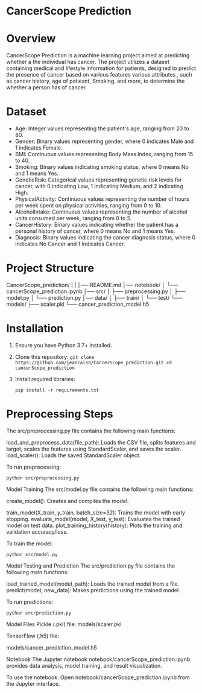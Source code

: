 # CancerScope Prediction

# Overview
CancerScope Prediction is a machine learning project aimed at predicting whether a the individual has cancer. The project utilizes a dataset containing  medical and lifestyle information for  patients, designed to predict the presence of cancer based on various features various attributes , such as cancer history, age of patiesnt, Smoking, and more, to determine the whether a person has of cancer.

# Dataset
* Age: Integer values representing the patient's age, ranging from 20 to 80.
* Gender: Binary values representing gender, where 0 indicates Male and 1 indicates Female.
* BMI: Continuous values representing Body Mass Index, ranging from 15 to 40.
* Smoking: Binary values indicating smoking status, where 0 means No and 1 means Yes.
* GeneticRisk: Categorical values representing genetic risk levels for cancer, with 0 indicating Low, 1 indicating Medium, and 2 indicating High.
* PhysicalActivity: Continuous values representing the number of hours per week spent on physical activities, ranging from 0 to 10.
* AlcoholIntake: Continuous values representing the number of alcohol units consumed per week, ranging from 0 to 5.
* CancerHistory: Binary values indicating whether the patient has a personal history of cancer, where 0 means No and 1 means Yes.
* Diagnosis: Binary values indicating the cancer diagnosis status, where 0 indicates No Cancer and 1 indicates Cancer.

# Project Structure

CancerScope_prediction/
|
|
│── README.md
│── notebook/
│   └── cancerScope_prediction.ipynb
│── src/
│   ├── preprocessing.py
│   ├── model.py
│   └── prediction.py
│── data/
│   ├── train/
│   └── test/
└── models/
    ├── scaler.pkl
    └── cancer_prediction_model.h5
    
# Installation

1. Ensure you have Python 3.7+ installed.

2. Clone this repository:
    `git clone https://github.com/jeanraisa/CancerScope_prediction.git
    cd cancerScope_prediction`

3. Install required libraries:

    `pip install -r requirements.txt`

# Preprocessing Steps
The src/preprocessing.py file contains the following main functions:

load_and_preprocess_data(file_path): Loads the CSV file, splits features and target, scales the features using StandardScaler, and saves the scaler.
load_scaler(): Loads the saved StandardScaler object.

To run preprocessing:

`python src/preprocessing.py`

Model Training
The src/model.py file contains the following main functions:

create_model(): Creates and compiles the  model.

train_model(X_train, y_train, batch_size=32): Trains the model with early stopping.
evaluate_model(model, X_test, y_test): Evaluates the trained model on test data.
plot_training_history(history): Plots the training and validation accuracy/loss.

To train the model:

`python src/model.py`

Model Testing and Prediction
The src/prediction.py file contains the following main functions:

load_trained_model(model_path): Loads the trained model from a file.
predict(model, new_data): Makes predictions using the trained model.

To run predictions:

`python src/prediction.py`

Model Files
Pickle (.pkl) file:
models/scaler.pkl

TensorFlow (.h5) file:

models/cancer_prediction_model.h5


Notebook
The Jupyter notebook notebook/cancerScope_prediction.ipynb provides data analysis, model training, and result visualization. 

To use the notebook:
Open notebook/cancerScope_prediction.ipynb from the Jupyter interface.
